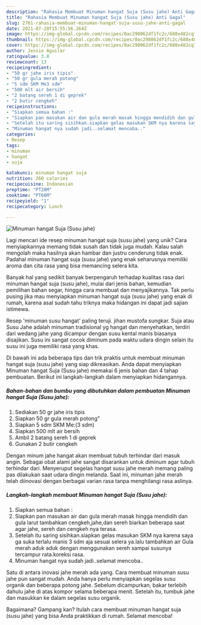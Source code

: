```yaml
---
description: "Rahasia Membuat Minuman hangat Suja (Susu jahe) Anti Gagal"
title: "Rahasia Membuat Minuman hangat Suja (Susu jahe) Anti Gagal"
slug: 2761-rahasia-membuat-minuman-hangat-suja-susu-jahe-anti-gagal
date: 2021-07-20T15:55:56.264Z
image: https://img-global.cpcdn.com/recipes/0ac298062df1fc2c/680x482cq70/minuman-hangat-suja-susu-jahe-foto-resep-utama.jpg
thumbnail: https://img-global.cpcdn.com/recipes/0ac298062df1fc2c/680x482cq70/minuman-hangat-suja-susu-jahe-foto-resep-utama.jpg
cover: https://img-global.cpcdn.com/recipes/0ac298062df1fc2c/680x482cq70/minuman-hangat-suja-susu-jahe-foto-resep-utama.jpg
author: Jessie Aguilar
ratingvalue: 3.8
reviewcount: 13
recipeingredient:
- "50 gr jahe iris tipis"
- "50 gr gula merah potong"
- "5 sdm SKM Me3 sdm"
- "500 mlt air bersih"
- "2 batang sereh 1 di geprek"
- "2 butir cengkeh"
recipeinstructions:
- "Siapkan semua bahan :"
- "Siapkan pan masukan air dan gula merah masak hingga mendidih dan gula larut tambahkan cengkeh,jahe,dan sereh biarkan beberapa saat agar jahe, sereh dan cengkeh nya terasa."
- "Setelah itu saring sisihkan.siapkan gelas masukan SKM nya karena saya ga suka terlalu manis 3 sdm aja sesuai selera ya.lalu tambahkan air Gula merah aduk aduk dengan menggunakan sereh sampai susunya tercampur rata.koreksi rasa."
- "Minuman hangat nya sudah jadi..selamat mencoba.."
categories:
- Resep
tags:
- minuman
- hangat
- suja

katakunci: minuman hangat suja 
nutrition: 260 calories
recipecuisine: Indonesian
preptime: "PT28M"
cooktime: "PT60M"
recipeyield: "1"
recipecategory: Lunch

---
```



![Minuman hangat Suja (Susu jahe)](https://img-global.cpcdn.com/recipes/0ac298062df1fc2c/680x482cq70/minuman-hangat-suja-susu-jahe-foto-resep-utama.jpg)

Lagi mencari ide resep minuman hangat suja (susu jahe) yang unik? Cara menyiapkannya memang tidak susah dan tidak juga mudah. Kalau salah mengolah maka hasilnya akan hambar dan justru cenderung tidak enak. Padahal minuman hangat suja (susu jahe) yang enak seharusnya memiliki aroma dan cita rasa yang bisa memancing selera kita.

Banyak hal yang sedikit banyak berpengaruh terhadap kualitas rasa dari minuman hangat suja (susu jahe), mulai dari jenis bahan, kemudian pemilihan bahan segar, hingga cara membuat dan menyajikannya. Tak perlu pusing jika mau menyiapkan minuman hangat suja (susu jahe) yang enak di rumah, karena asal sudah tahu triknya maka hidangan ini dapat jadi sajian istimewa.

Resep &#39;minuman susu hangat&#39; paling teruji. jihan mustofa sungkar. Suja atau Susu Jahe adalah minuman tradisional yg hangat dan menyehatkan, terdiri dari wedang jahe yang dicampur dengan susu kental manis biasanya disajikan. Susu ini sangat cocok diminum pada waktu udara dingin selain itu susu ini juga memiliki rasa yang khas.


Di bawah ini ada beberapa tips dan trik praktis untuk membuat minuman hangat suja (susu jahe) yang siap dikreasikan. Anda dapat menyiapkan Minuman hangat Suja (Susu jahe) memakai 6 jenis bahan dan 4 tahap pembuatan. Berikut ini langkah-langkah dalam menyiapkan hidangannya.

<!--inarticleads1-->

##### Bahan-bahan dan bumbu yang dibutuhkan dalam pembuatan Minuman hangat Suja (Susu jahe):

1. Sediakan 50 gr jahe iris tipis
1. Siapkan 50 gr gula merah potong&#34;
1. Siapkan 5 sdm SKM Me:(3 sdm)
1. Siapkan 500 mlt air bersih
1. Ambil 2 batang sereh 1 di geprek
1. Gunakan 2 butir cengkeh


Dengan minum jahe hangat akan membuat tubuh terhindar dari masuk angin. Sebagai obat alami jahe sangat disarankan untuk diminum agar tubuh terhindar dari. Menyeruput segelas hangat susu jahe merah memang paling pas dilakukan saat udara dingin melanda. Saat ini, minuman jahe merah telah diinovasi dengan berbagai varian rasa tanpa menghilangi rasa aslinya. 

<!--inarticleads2-->

##### Langkah-langkah membuat Minuman hangat Suja (Susu jahe):

1. Siapkan semua bahan :
1. Siapkan pan masukan air dan gula merah masak hingga mendidih dan gula larut tambahkan cengkeh,jahe,dan sereh biarkan beberapa saat agar jahe, sereh dan cengkeh nya terasa.
1. Setelah itu saring sisihkan.siapkan gelas masukan SKM nya karena saya ga suka terlalu manis 3 sdm aja sesuai selera ya.lalu tambahkan air Gula merah aduk aduk dengan menggunakan sereh sampai susunya tercampur rata.koreksi rasa.
1. Minuman hangat nya sudah jadi..selamat mencoba..


Satu di antara inovasi jahe merah ada yang. Cara membuat minuman susu jahe pun sangat mudah. Anda hanya perlu menyiapkan segelas susu organik dan beberapa potong jahe. Sebelum dicampurkan, bakar terlebih dahulu jahe di atas kompor selama beberapa menit. Setelah itu, tumbuk jahe dan masukkan ke dalam segelas susu organik. 

Bagaimana? Gampang kan? Itulah cara membuat minuman hangat suja (susu jahe) yang bisa Anda praktikkan di rumah. Selamat mencoba!
